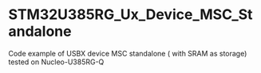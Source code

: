 # STM32U385RG_Ux_Device_MSC_Standalone
Code example of USBX device MSC standalone ( with SRAM as storage) tested on Nucleo-U385RG-Q
